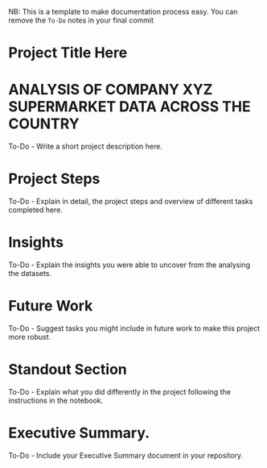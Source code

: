 NB: This is a template to make documentation process easy. You can remove the `To-Do` notes in your final commit

# Project Title Here
# ANALYSIS OF COMPANY XYZ SUPERMARKET DATA ACROSS THE COUNTRY

To-Do - Write a short project description here.

# Project Steps

To-Do - Explain in detail, the project steps and overview of different tasks completed here.

# Insights

To-Do - Explain the insights you were able to uncover from the analysing the datasets.

# Future Work

To-Do - Suggest tasks you might include in future work to make this project more robust.

# Standout Section

To-Do - Explain what you did differently in the project following the instructions in the notebook.

# Executive Summary.

To-Do - Include your Executive Summary document in your repository.
